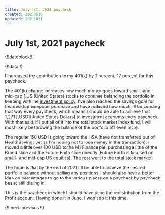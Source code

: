 ```yaml
---
title: July 1st, 2021 paycheck
created: 20210619
updated: 20211031
---
```


# July 1st, 2021 paycheck

{!!dateblock!!}

{!!data!!}

I increased the contribution to my 401(k) by 2 percent; 17 percent for this paycheck.

The 401(k) change increases how much money goes toward small- and mid-cap [.US](United States) stocks to continue balancing the portfolio in keeping with the [investment policy](/finances/investment-policy/). I've also reached the savings goal for the desktop computer purchase and have reduced how much I'll be sending that way every paycheck, which means I should be able to achieve that 1,271 [.USD](United States Dollars) to investment accounts every paycheck. With that said, if I put all of it into the total stock market index fund, I will most likely be throwing the balance of the portfolio off even more.

The regular 150 USD is going toward the HSA (have not transferred out of HealthSavings yet as I’m hoping not to lose money in the transaction). I moved a little over 100 USD to the M1 Finance pie; purchasing a little of the Brand slice and the Future Earth slice directly (Future Earth is focused on small- and mid-cap US equities). The rest went to the total stock market.

The hope is that by the end of 2021 I'll be able to achieve the desired portfolio balance without selling any positions. I should also have a better idea on percentages to go to the various places on a paycheck by paycheck basis; still dialing in.

This is the paycheck in which I should have done the redistribution from the Profit account. Having done it in June, I won't do it this time.

{!! next-previous !!}
